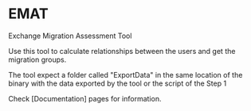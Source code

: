 # EMAT
 Exchange Migration Assessment Tool


Use this tool to calculate relationships between the users and get the migration groups.

The tool expect a folder called "ExportData" in the same location of the binary with the data exported by the tool or the script of the Step 1

Check [Documentation] pages for information.


